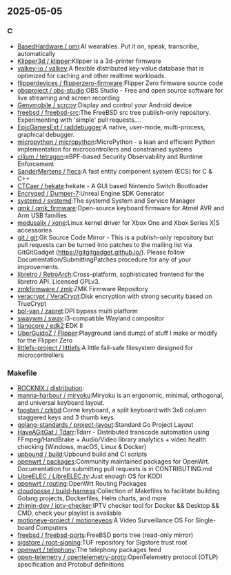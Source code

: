 ## 2025-05-05

### C

* [BasedHardware / omi](https://github.com/BasedHardware/omi):AI wearables. Put it on, speak, transcribe, automatically
* [Klipper3d / klipper](https://github.com/Klipper3d/klipper):Klipper is a 3d-printer firmware
* [valkey-io / valkey](https://github.com/valkey-io/valkey):A flexible distributed key-value database that is optimized for caching and other realtime workloads.
* [flipperdevices / flipperzero-firmware](https://github.com/flipperdevices/flipperzero-firmware):Flipper Zero firmware source code
* [obsproject / obs-studio](https://github.com/obsproject/obs-studio):OBS Studio - Free and open source software for live streaming and screen recording
* [Genymobile / scrcpy](https://github.com/Genymobile/scrcpy):Display and control your Android device
* [freebsd / freebsd-src](https://github.com/freebsd/freebsd-src):The FreeBSD src tree publish-only repository. Experimenting with 'simple' pull requests....
* [EpicGamesExt / raddebugger](https://github.com/EpicGamesExt/raddebugger):A native, user-mode, multi-process, graphical debugger.
* [micropython / micropython](https://github.com/micropython/micropython):MicroPython - a lean and efficient Python implementation for microcontrollers and constrained systems
* [cilium / tetragon](https://github.com/cilium/tetragon):eBPF-based Security Observability and Runtime Enforcement
* [SanderMertens / flecs](https://github.com/SanderMertens/flecs):A fast entity component system (ECS) for C & C++
* [CTCaer / hekate](https://github.com/CTCaer/hekate):hekate - A GUI based Nintendo Switch Bootloader
* [Encryqed / Dumper-7](https://github.com/Encryqed/Dumper-7):Unreal Engine SDK Generator
* [systemd / systemd](https://github.com/systemd/systemd):The systemd System and Service Manager
* [qmk / qmk_firmware](https://github.com/qmk/qmk_firmware):Open-source keyboard firmware for Atmel AVR and Arm USB families
* [medusalix / xone](https://github.com/medusalix/xone):Linux kernel driver for Xbox One and Xbox Series X|S accessories
* [git / git](https://github.com/git/git):Git Source Code Mirror - This is a publish-only repository but pull requests can be turned into patches to the mailing list via GitGitGadget (https://gitgitgadget.github.io/). Please follow Documentation/SubmittingPatches procedure for any of your improvements.
* [libretro / RetroArch](https://github.com/libretro/RetroArch):Cross-platform, sophisticated frontend for the libretro API. Licensed GPLv3.
* [zmkfirmware / zmk](https://github.com/zmkfirmware/zmk):ZMK Firmware Repository
* [veracrypt / VeraCrypt](https://github.com/veracrypt/VeraCrypt):Disk encryption with strong security based on TrueCrypt
* [bol-van / zapret](https://github.com/bol-van/zapret):DPI bypass multi platform
* [swaywm / sway](https://github.com/swaywm/sway):i3-compatible Wayland compositor
* [tianocore / edk2](https://github.com/tianocore/edk2):EDK II
* [UberGuidoZ / Flipper](https://github.com/UberGuidoZ/Flipper):Playground (and dump) of stuff I make or modify for the Flipper Zero
* [littlefs-project / littlefs](https://github.com/littlefs-project/littlefs):A little fail-safe filesystem designed for microcontrollers

### Makefile

* [ROCKNIX / distribution](https://github.com/ROCKNIX/distribution):
* [manna-harbour / miryoku](https://github.com/manna-harbour/miryoku):Miryoku is an ergonomic, minimal, orthogonal, and universal keyboard layout.
* [foostan / crkbd](https://github.com/foostan/crkbd):Corne keyboard, a split keyboard with 3x6 column staggered keys and 3 thumb keys.
* [golang-standards / project-layout](https://github.com/golang-standards/project-layout):Standard Go Project Layout
* [HaveAGitGat / Tdarr](https://github.com/HaveAGitGat/Tdarr):Tdarr - Distributed transcode automation using FFmpeg/HandBrake + Audio/Video library analytics + video health checking (Windows, macOS, Linux & Docker)
* [upbound / build](https://github.com/upbound/build):Upbound build and CI scripts
* [openwrt / packages](https://github.com/openwrt/packages):Community maintained packages for OpenWrt. Documentation for submitting pull requests is in CONTRIBUTING.md
* [LibreELEC / LibreELEC.tv](https://github.com/LibreELEC/LibreELEC.tv):Just enough OS for KODI
* [openwrt / routing](https://github.com/openwrt/routing):OpenWrt Routing Packages
* [cloudposse / build-harness](https://github.com/cloudposse/build-harness):Collection of Makefiles to facilitate building Golang projects, Dockerfiles, Helm charts, and more
* [zhimin-dev / iptv-checker](https://github.com/zhimin-dev/iptv-checker):IPTV checker tool for Docker && Desktop && CMD, check your playlist is available
* [motioneye-project / motioneyeos](https://github.com/motioneye-project/motioneyeos):A Video Surveillance OS For Single-board Computers
* [freebsd / freebsd-ports](https://github.com/freebsd/freebsd-ports):FreeBSD ports tree (read-only mirror)
* [sigstore / root-signing](https://github.com/sigstore/root-signing):TUF repository for Sigstore trust root
* [openwrt / telephony](https://github.com/openwrt/telephony):The telephony packages feed
* [open-telemetry / opentelemetry-proto](https://github.com/open-telemetry/opentelemetry-proto):OpenTelemetry protocol (OTLP) specification and Protobuf definitions
